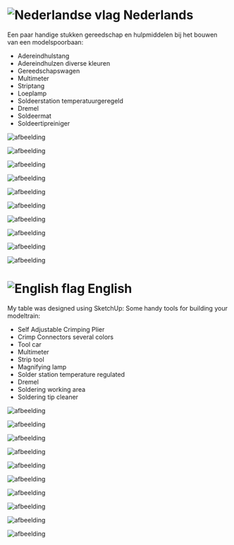 # ![Nederlandse vlag](../images/nl.gif) Nederlands
Een paar handige stukken gereedschap en hulpmiddelen bij het bouwen van een modelspoorbaan:

* Adereindhulstang
* Adereindhulzen diverse kleuren
* Gereedschapswagen
* Multimeter
* Striptang
* Loeplamp
* Soldeerstation temperatuurgeregeld
* Dremel
* Soldeermat
* Soldeertipreiniger

![afbeelding](./images/SelfAdjustableCrimpingPlier_AWG24-10.png)

![afbeelding](./images/CrimpConnectors.jpg)

![afbeelding](./images/Toolcar.jpg)

![afbeelding](./images/Multimeter.jpg)

![afbeelding](./images/Striptool.png)

![afbeelding](./images/Magnifyinglamp.png)

![afbeelding](./images/SolderingStation.png)

![afbeelding](./images/Dremel.png)

![afbeelding](./images/SolderingSilicon.PNG)

![afbeelding](./images/SolderIronTipCleaner.jpg)

# ![English flag](../images/gb.gif) English

My table was designed using SketchUp:
Some handy tools for building your modeltrain:

* Self Adjustable Crimping Plier
* Crimp Connectors several colors
* Tool car
* Multimeter
* Strip tool
* Magnifying lamp
* Solder station temperature regulated
* Dremel
* Soldering working area
* Soldering tip cleaner

![afbeelding](./images/SelfAdjustableCrimpingPlier_AWG24-10.png)

![afbeelding](./images/CrimpConnectors.jpg)

![afbeelding](./images/Toolcar.jpg)

![afbeelding](./images/Multimeter.jpg)

![afbeelding](./images/Striptool.png)

![afbeelding](./images/Magnifyinglamp.png)

![afbeelding](./images/SolderingStation.png)

![afbeelding](./images/Dremel.png)

![afbeelding](./images/SolderingSilicon.PNG)

![afbeelding](./images/SolderIronTipCleaner.jpg)
